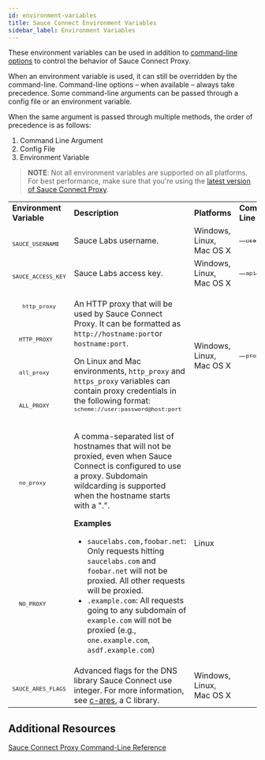 ```yaml
---
id: environment-variables
title: Sauce Connect Environment Variables
sidebar_label: Environment Variables
---
```


These environment variables can be used in addition to [command-line options](/dev/cli/sauce-connect-proxy) to control the behavior of Sauce Connect Proxy.

When an environment variable is used, it can still be overridden by the command-line. Command-line options – when available – always take precedence. Some command-line arguments can be passed through a config file or an environment variable.

When the same argument is passed through multiple methods, the order of precedence is as follows:

1. Command Line Argument
1. Config File
1. Environment Variable

>**NOTE**: Not all environment variables are supported on all platforms. For best performance, make sure that you're using the [latest version of Sauce Connect Proxy](https://wiki.saucelabs.com/pages/viewpage.action?pageId=96832863).

  <table>

  <tr>
   <td><strong>Environment Variable</strong></td>
   <td><strong>Description</strong></td>
   <td><strong>Platforms</strong></td>
   <td><strong>Command-Line Option</strong></td>
  </tr>
  <tr>
   <td><sub><code>
   SAUCE_USERNAME
   </code></sub></td>
   <td>Sauce Labs username.</td>
   <td>Windows, Linux, Mac OS X</td>
   <td><a href="/dev/cli/sauce-connect-proxy"><sub><code>--user</code></sub></a></td>
  </tr>
  <tr>
   <td><sub><code>
   SAUCE_ACCESS_KEY
   </code></sub></td>
   <td>Sauce Labs access key.</td>
   <td>Windows, Linux, Mac OS X</td>
   <td><a href="/dev/cli/sauce-connect-proxy"><sub><code>--api-key</code></sub></a></td>
  </tr>
  <tr>
  <td><sub><code>
   http_proxy
   </code></sub></td>
   <td rowspan="4" >
   <p>An HTTP proxy that will be used by Sauce Connect Proxy. It can be formatted as <code>http://hostname:port</code>or <code>hostname:port</code>.</p>

   <p>On Linux and Mac environments, <code>http_proxy</code> and <code>https_proxy</code> variables can contain proxy credentials in the following format: <sub><code>scheme://user:password@host:port</code></sub></p>
   </td>

   <td rowspan="4" >Windows, Linux, Mac OS X</td>

   <td rowspan="4" ><a href="/dev/cli/sauce-connect-proxy"><sub><code>--proxy</code></sub></a></td>
  </tr>

  <tr><td><sub><code>
  HTTP_PROXY
  </code></sub></td></tr>

  <tr><td><sub><code>
  all_proxy
  </code></sub></td></tr>

  <tr><td><sub><code>
  ALL_PROXY
  </code></sub></td></tr>

  <tr><td><sub><code>
  no_proxy
  </code></sub></td>
  <td rowspan="2" >
   <p>A comma-separated list of hostnames that will not be proxied, even when Sauce Connect is configured to use a proxy. Subdomain wildcarding is supported when the hostname starts with a ".".</p>
   <p><strong>Examples</strong></p>
   <ul>
   <li><code>saucelabs.com,foobar.net</code>: Only requests hitting <code>saucelabs.com</code> and <code>foobar.net</code> will not be proxied. All other requests will be proxied.</li>
   <li><code>.example.com</code>: All requests going to any subdomain of <code>example.com</code> will not be proxied (e.g., <code>one.example.com</code>, <code>asdf.example.com</code>)</li>
   </ul></td>
   <td rowspan="2" > Linux </td>
   <td rowspan="2" > </td>
  </tr>

  <tr><td><sub><code>
  NO_PROXY
  </code></sub></td></tr>

  <tr>
  <td><sub><code>
  SAUCE_ARES_FLAGS
  </code></sub></td>

   <td>
   Advanced flags for the DNS library Sauce Connect use integer. For more information, see <a href="http://c-ares.haxx.se/ares_init.html">c-ares</a>, a C library.
   </td>

   <td>Windows, Linux, Mac OS X</td>

   <td></td>

   </tr>
   </table>

## Additional Resources

[Sauce Connect Proxy Command-Line Reference](/dev/cli/sauce-connect-proxy)

